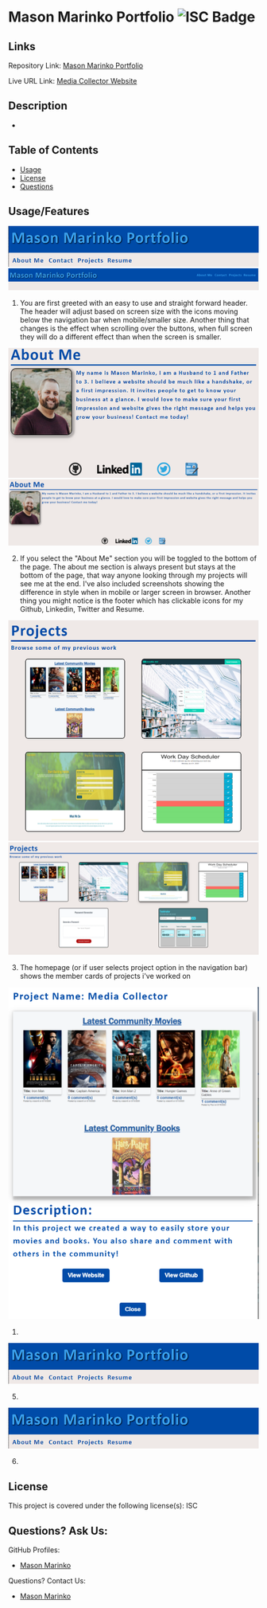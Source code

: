 # Mason Marinko Portfolio ![ISC Badge](https://img.shields.io/badge/License-ISC-brightgreen)

## Links

Repository Link: [Mason Marinko Portfolio](https://github.com/MasonMarinko/portfolio-masonmarinko/)

Live URL Link: [Media Collector Website](https://masonmarinko.github.io/portfolio-masonmarinko/)

## Description
- 

## Table of Contents
* [Usage](#usage)
* [License](#license)
* [Questions](#questions)


## Usage/Features

![image](src/assets/readme-image/header-mobile.png)
![image](src/assets/readme-image/header-full.png)

1) You are first greeted with an easy to use and straight forward header. The header will adjust based on screen size with the icons moving below the navigation bar when mobile/smaller size. Another thing that changes is the effect when scrolling over the buttons, when full screen they will do a different effect than when the screen is smaller.

![image](src/assets/readme-image/aboutme-mobile.png)
![image](src/assets/readme-image/aboutme-full.png)

2) If you select the "About Me" section you will be toggled to the bottom of the page. The about me section is always present but stays at the bottom of the page, that way anyone looking through my projects will see me at the end. I've also included screenshots showing the difference in style when in mobile or larger screen in browser. Another thing you might notice is the footer which has clickable icons for my Github, Linkedin, Twitter and Resume.

![image](src/assets/readme-image/projects-mobile.png)
![image](src/assets/readme-image/projects-full.png)

3) The homepage (or if user selects project option in the navigation bar) shows the member cards of projects i've worked on

![image](src/assets/readme-image/modal.png)

1) 

![image](src/assets/readme-image/header-mobile.png)

5) 

![image](src/assets/readme-image/header-mobile.png)

6) 


## License
This project is covered under the following license(s):
ISC

## Questions? Ask Us:

GitHub Profiles:

- [Mason Marinko](https://github.com/masonmarinko)


Questions? Contact Us:
- [Mason Marinko](<Mason.P.Marinko@gmail.com>)

